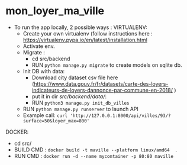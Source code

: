 # mon_loyer_ma_ville

- To run the app locally, 2 possible ways :
VIRTUALENV:
  - Create your own virtualenv (follow instructions here : https://virtualenv.pypa.io/en/latest/installation.html
  - Activate env.
  - Migrate :
    - cd src/backend
    - RUN `python manage.py migrate` to create models on sqlite db.
  - Init DB with data:
    - Download city dataset csv file here (https://www.data.gouv.fr/fr/datasets/carte-des-loyers-indicateurs-de-loyers-dannonce-par-commune-en-2018/ )
    - put it in dir *src/backend/data/*: 
    - RUN `python3 manage.py init_db_villes`
  - RUN `python manage.py runserver` to launch API
  - Example call: `curl 'http://127.0.0.1:8000/api/villes/93/?surface=50&loyer_max=800'`
    
DOCKER:
  - cd src/
  - BUILD CMD : `docker build -t maville --platform linux/amd64  .`
  - RUN CMD : `docker run -d --name mycontainer -p 80:80 maville`
